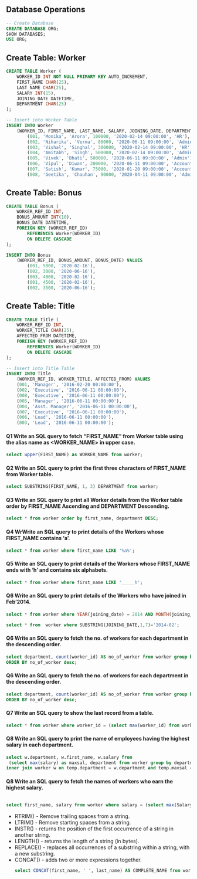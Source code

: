 ## Database Operations

```sql
-- Create Database
CREATE DATABASE ORG;
SHOW DATABASES;
USE ORG;
```

## Create Table: Worker 

```sql
CREATE TABLE Worker (
    WORKER_ID INT NOT NULL PRIMARY KEY AUTO_INCREMENT,
    FIRST_NAME CHAR(25),
    LAST_NAME CHAR(25),
    SALARY INT(15),
    JOINING_DATE DATETIME,
    DEPARTMENT CHAR(25)
);

-- Insert into Worker Table
INSERT INTO Worker
    (WORKER_ID, FIRST_NAME, LAST_NAME, SALARY, JOINING_DATE, DEPARTMENT) VALUES
        (001, 'Monika', 'Arora', 100000, '2020-02-14 09:00:00', 'HR'),
        (002, 'Niharika', 'Verma', 80000, '2020-06-11 09:00:00', 'Admin'),
        (003, 'Vishal', 'Singhal', 300000, '2020-02-14 09:00:00', 'HR'),
        (004, 'Amitabh', 'Singh', 500000, '2020-02-14 09:00:00', 'Admin'),
        (005, 'Vivek', 'Bhati', 500000, '2020-06-11 09:00:00', 'Admin'),
        (006, 'Vipul', 'Diwan', 200000, '2020-06-11 09:00:00', 'Account'),
        (007, 'Satish', 'Kumar', 75000, '2020-01-20 09:00:00', 'Account'),
        (008, 'Geetika', 'Chauhan', 90000, '2020-04-11 09:00:00', 'Admin');
```

## Create Table: Bonus 

```sql
CREATE TABLE Bonus (
    WORKER_REF_ID INT,
    BONUS_AMOUNT INT(10),
    BONUS_DATE DATETIME,
    FOREIGN KEY (WORKER_REF_ID)
        REFERENCES Worker(WORKER_ID)
        ON DELETE CASCADE
);

INSERT INTO Bonus
    (WORKER_REF_ID, BONUS_AMOUNT, BONUS_DATE) VALUES
        (001, 5000, '2020-02-16'),
        (002, 3000, '2020-06-16'),
        (003, 4000, '2020-02-16'),
        (001, 4500, '2020-02-16'),
        (002, 3500, '2020-06-16');
``` 
## Create Table: Title
```sql
CREATE TABLE Title (
    WORKER_REF_ID INT,
    WORKER_TITLE CHAR(25),
    AFFECTED_FROM DATETIME,
    FOREIGN KEY (WORKER_REF_ID)
        REFERENCES Worker(WORKER_ID)
        ON DELETE CASCADE
);

-- Insert into Title Table
INSERT INTO Title
    (WORKER_REF_ID, WORKER_TITLE, AFFECTED_FROM) VALUES
    (001, 'Manager', '2016-02-20 00:00:00'),
    (002, 'Executive', '2016-06-11 00:00:00'),
    (008, 'Executive', '2016-06-11 00:00:00'),
    (005, 'Manager', '2016-06-11 00:00:00'),
    (004, 'Asst. Manager', '2016-06-11 00:00:00'),
    (007, 'Executive', '2016-06-11 00:00:00'),
    (006, 'Lead', '2016-06-11 00:00:00'),
    (003, 'Lead', '2016-06-11 00:00:00');
```
#### Q1 Write an SQL query to fetch “FIRST_NAME” from Worker table using the alias name as <WORKER_NAME> in upper case.
```sql
select upper(FIRST_NAME) as WORKER_NAME from worker;
```
#### Q2 Write an SQL query to print the first three characters of FIRST_NAME from Worker table.
```sql
select SUBSTRING(FIRST_NAME, 1, 3) DEPARTMENT from worker;
```
#### Q3 Write an SQL query to print all Worker details from the Worker table order by FIRST_NAME Ascending and DEPARTMENT Descending.
```sql
select * from worker order by first_name, department DESC;
```
#### Q4 WrWrite an SQL query to print details of the Workers whose FIRST_NAME contains ‘a’.
```sql
select * from worker where first_name LIKE '%a%';
```
#### Q5 Write an SQL query to print details of the Workers whose FIRST_NAME ends with ‘h’ and contains six alphabets.
```sql
select * from worker where first_name LIKE '_____h';
```
#### Q6 Write an SQL query to print details of the Workers who have joined in Feb’2014.
```sql
select * from worker where YEAR(joining_date) = 2014 AND MONTH(joining_date) = 02;
```
```sql
select * from  worker where SUBSTRING(JOINING_DATE,1,7)='2014-02';
```
#### Q6 Write an SQL query to fetch the no. of workers for each department in the descending order.
```sql
select department, count(worker_id) AS no_of_worker from worker group by department
ORDER BY no_of_worker desc;
``` 
#### Q6 Write an SQL query to fetch the no. of workers for each department in the descending order.
```sql
select department, count(worker_id) AS no_of_worker from worker group by department
ORDER BY no_of_worker desc;
``` 
#### Q7 Write an SQL query to show the last record from a table.

```sql
select * from worker where worker_id = (select max(worker_id) from worker);
``` 
#### Q8 Write an SQL query to print the name of employees having the highest salary in each department.

```sql
select w.department, w.first_name, w.salary from
 (select max(salary) as maxsal, department from worker group by department) temp
inner join worker w on temp.department = w.department and temp.maxsal = w.salary;
``` 
#### Q8 Write an SQL query to fetch the names of workers who earn the highest salary.

```sql

select first_name, salary from worker where salary = (select max(Salary) from worker);
``` 

- RTRIM() - Remove trailing spaces from a string.
- LTRIM() - Remove starting spaces from a string.
- INSTR() - returns the position of the first occurrence of a string in another string.
- LENGTH() - returns the length of a string (in bytes).
- REPLACE() - replaces all occurrences of a substring within a string, with a new substring.
- CONCAT() - adds two or more expressions together.
    ```sql
    select CONCAT(first_name, ' ', last_name) AS COMPLETE_NAME from worker;
    ```